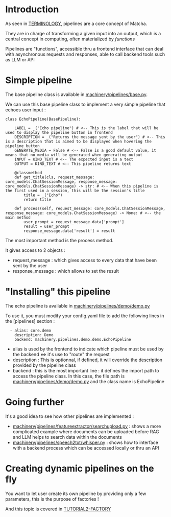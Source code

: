 # Introduction

As seen in [TERMINOLOGY](/docs/TERMINOLOGY.md), pipelines are a core concept of Matcha.

They are in charge of transforming a given input into an output, which is a central concept in computing, often materialized by *functions*

Pipelines are "functions", accessible thru a frontend interface that can deal with asynchronous requests and responses, able to call backend tools such as LLM or API

# Simple pipeline

The base pipeline class is available in [machinery/pipelines/base.py](/machinery/pipelines/base.py).

We can use this base pipeline class to implement a very simple pipeline that echoes user input :

```
class EchoPipeline(BasePipeline):

    LABEL = _("Echo pipeline") # <-- This is the label that will be used to display the pipeline button in frontend
    DESCRIPTION = _("Returns the message sent by the user") # <-- This is a description that is aimed to be displayed when hovering the pipeline button
    GENERATE_MEDIA = False # <-- False is a good default value, it means that no media will be generated when generating output
    INPUT = KIND_TEXT # <-- The expected input is a text
    OUTPUT = KIND_TEXT # <-- This pipeline returns text

    @classmethod
    def get_title(cls, request_message: core_models.ChatSessionMessage, response_message: core_models.ChatSessionMessage) -> str: # <-- When this pipeline is the first used in a session, this will be the session's title
        title = _("Echo")
        return title

    def process(self, request_message: core_models.ChatSessionMessage, response_message: core_models.ChatSessionMessage) -> None: # <-- the main method
        user_prompt = request_message.data['prompt']
        result = user_prompt
        response_message.data['result'] = result

```

The most important method is the process method.

It gives access to 2 objects :

- request_message : which gives access to every data that have been sent by the user
- response_message : which allows to set the result

# "Installing" this pipeline

The echo pipeline is available in [machinery/pipelines/demo/demo.py](/machinery/pipelines/demo/demo.py)

To use it, you must modify your config.yaml file to add the following lines in the [pipelines] section :

```
  - alias: core.demo
    description: Demo
    backend: machinery.pipelines.demo.demo.EchoPipeline
```

- alias is used by the frontend to indicate which pipeline must be used by the backend <=> it's use to "route" the request
- description : This is optionnal, if defined, it will override the description provided by the pipeline class
- backend : this is the most important line : it defines the import path to access the pipeline class. In this case, the file path is [machinery/pipelines/demo/demo.py](/machinery/pipelines/demo/demo.py) and the class name is EchoPipeline

# Going further

It's a good idea to see how other pipelines are implemented :

- [machinery/pipelines/featureextractor/searchupload.py](/machinery/pipelines/featureextractor/searchupload.py) : shows a more complicated example where documents can be uploaded before RAG and LLM helps to search data within the documents
- [machinery/pipelines/speech2txt/whisper.py](/machinery/pipelines/speech2txt/whisper.py) : shows how to interface with a backend process which can be accessed locally or thru an API


# Creating dynamic pipelines on the fly

You want to let user create its own pipeline by providing only a few parameters, this is the purpose of factories !

And this topic is covered in [TUTORIAL2-FACTORY](/docs/tutorials/TUTORIAL2-FACTORY.md)
